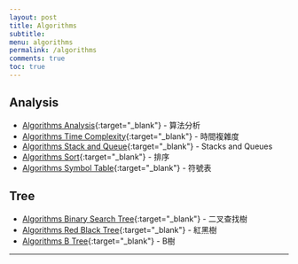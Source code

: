 ```yaml
---
layout: post
title: Algorithms
subtitle:
menu: algorithms
permalink: /algorithms
comments: true
toc: true
---
```


## Analysis

- [Algorithms Analysis](http://www.hauchenglee.com/algorithms/2019/11/12/algorithms-analysis.html){:target="_blank"} - 算法分析
- [Algorithms Time Complexity](http://www.hauchenglee.com/algorithms/2019/11/13/algorithms-time-complexity.html){:target="_blank"} - 時間複雜度
- [Algorithms Stack and Queue](http://www.hauchenglee.com/algorithms/2019/11/14/algorithms-stacks-queues.html){:target="_blank"} - Stacks and Queues
- [Algorithms Sort](http://www.hauchenglee.com/algorithms/2019/11/28/algorithms-sort.html){:target="_blank"} - 排序
- [Algorithms Symbol Table](http://www.hauchenglee.com/algorithms/2019/11/30/algorithms-symbol-table.html){:target="_blank"} - 符號表

## Tree

- [Algorithms Binary Search Tree](http://www.hauchenglee.com/algorithms/2019/12/01/algorithms-bst.html){:target="_blank"} - 二叉查找樹
- [Algorithms Red Black Tree](http://www.hauchenglee.com/algorithms/2020/04/03/algorithms-bst.html){:target="_blank"} - 紅黑樹
- [Algorithms B Tree](http://www.hauchenglee.com/algorithms/2020/04/06/algorithms-b-tree.html){:target="_blank"} - B樹

---